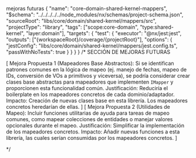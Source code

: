 mejoras futuras
{
  "name": "core-domain-shared-kernel-mappers",
  "$schema": "../../../../../node_modules/nx/schemas/project-schema.json",
  "sourceRoot": "libs/core/domain/shared-kernel/mappers/src",
  "projectType": "library",
  "tags": ["scope:core-domain", "type:shared-kernel", "layer:domain"],
  "targets": {
    "test": {
      "executor": "@nx/jest:jest",
      "outputs": ["{workspaceRoot}/coverage/{projectRoot}"],
      "options": {
        "jestConfig": "libs/core/domain/shared-kernel/mappers/jest.config.ts",
        "passWithNoTests": true
      }
    }
  }
}
/* SECCIÓN DE MEJORAS FUTURAS

[
  Mejora Propuesta 1 (Mapeadores Base Abstractos): Si se identifican patrones comunes en la lógica de mapeo (ej. manejo de fechas, mapeo de IDs, conversión de VOs a primitivos y viceversa), se podría considerar crear clases base abstractas para mapeadores que implementen `IMapper` y proporcionen esta funcionalidad común.
  Justificación: Reduciría el boilerplate en los mapeadores concretos de cada dominio/adaptador.
  Impacto: Creación de nuevas clases base en esta librería. Los mapeadores concretos heredarían de ellas.
]
[
  Mejora Propuesta 2 (Utilidades de Mapeo): Incluir funciones utilitarias de ayuda para tareas de mapeo comunes, como mapear colecciones de entidades o manejar valores opcionales durante el mapeo.
  Justificación: Simplificar la implementación de los mapeadores concretos.
  Impacto: Añadir nuevas funciones a esta librería, las cuales serían consumidas por los mapeadores concretos.
]

*/
